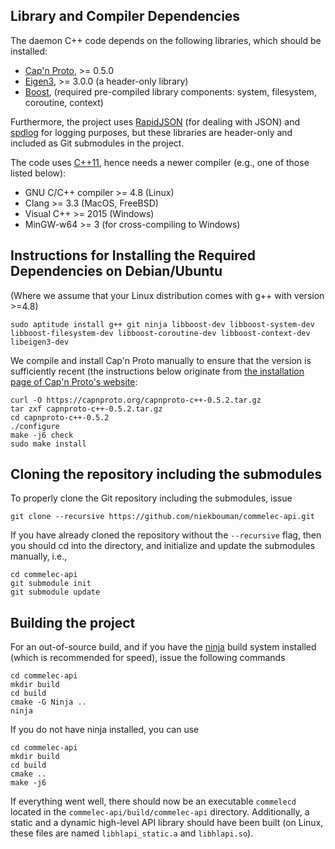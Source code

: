 ## Library and Compiler Dependencies
The daemon C++ code depends on the following libraries, which should be installed:
* [Cap&#39;n Proto](https://capnproto.org), >= 0.5.0
* [Eigen3](http://eigen.tuxfamily.org/), >= 3.0.0 (a header-only library)
* [Boost](http://www.boost.org), (required pre-compiled library components: system, filesystem, coroutine, context)

Furthermore, the project uses [RapidJSON](https://github.com/miloyip/rapidjson) (for dealing with JSON) and [spdlog](https://github.com/gabime/spdlog) for logging purposes, but these libraries are header-only and included as Git submodules in the project.

The code uses [C++11](http://en.wikipedia.org/wiki/C++11), hence needs a newer compiler (e.g., one of those listed below):
* GNU C/C++ compiler >= 4.8 (Linux)
* Clang >= 3.3 (MacOS, FreeBSD)
* Visual C++ >= 2015 (Windows)
* MinGW-w64 >= 3 (for cross-compiling to Windows)

## Instructions for Installing the Required Dependencies on Debian/Ubuntu 
(Where we assume that your Linux distribution comes with g++ with version >=4.8)

```
sudo aptitude install g++ git ninja libboost-dev libboost-system-dev libboost-filesystem-dev libboost-coroutine-dev libboost-context-dev libeigen3-dev
```

We compile and install Cap'n Proto manually to ensure that the version is sufficiently recent (the instructions below originate from [the installation page of Cap'n Proto's website](https://capnproto.org/install.html): 
```
curl -O https://capnproto.org/capnproto-c++-0.5.2.tar.gz
tar zxf capnproto-c++-0.5.2.tar.gz
cd capnproto-c++-0.5.2
./configure
make -j6 check
sudo make install
```

## Cloning the repository including the submodules
To properly clone the Git repository including the submodules, issue
```
git clone --recursive https://github.com/niekbouman/commelec-api.git
```
If you have already cloned the repository without the `--recursive` flag, 
then you should cd into the directory, and initialize and update the submodules manually, i.e.,
```
cd commelec-api
git submodule init
git submodule update
```

## Building the project
For an out-of-source build, and if you have the [ninja](https://martine.github.io/ninja/) build system installed (which is recommended for speed), issue the following commands
```
cd commelec-api
mkdir build
cd build
cmake -G Ninja ..
ninja
```
If you do not have ninja installed, you can use
```
cd commelec-api
mkdir build
cd build
cmake ..
make -j6
```

If everything went well, there should now be an executable `commelecd` located in the `commelec-api/build/commelec-api` directory. 
Additionally, a static and a dynamic high-level API library should have been built (on Linux, these files are named `libhlapi_static.a` and `libhlapi.so`).
